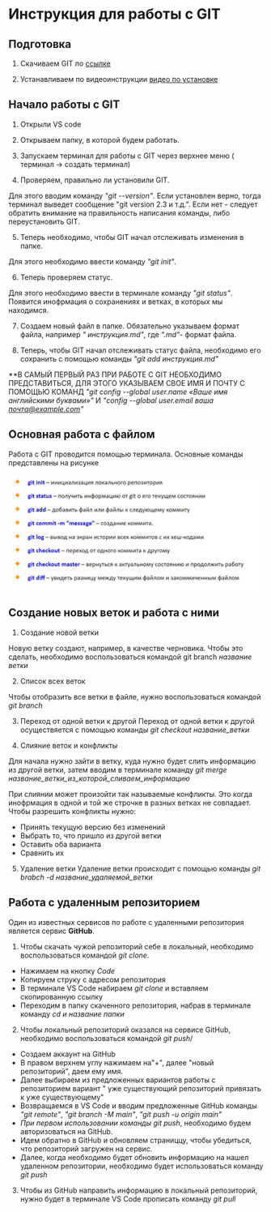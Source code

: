 # Инструкция для работы с GIT

## Подготовка 

1. Скачиваем GIT по [ссылке](https://git-scm.com/downloads/ "скачать GIT")

2. Устанавливаем по видеоинструкции [видео по установке](https://www.youtube.com/watch?v=GsG5roSGha0/ "видеоинструкция установка GIT")

## Начало работы с GIT

1. Открыли  VS code

2. Открываем папку, в которой будем работать.

3. Запускаем терминал для работы с GIT через верхнее меню ( терминал -> создать терминал)

4. Проверяем, правильно ли установили GIT. 

Для этого вводим команду *"git --version"*. Если установлен верно, тогда терминал выведет сообщение "git version 2.3 и т.д.". Если нет - следует обратить внимание на правильность написания команды, либо переустановить GIT.

5. Теперь необходимо, чтобы GIT начал отслеживать изменения в папке. 

Для этого необходимо ввести команду *"git init"*.

6. Теперь проверяем статус. 

Для этого необходимо ввести в терминале команду *"git status"*. Появится инофрмация о сохранениях и ветках, в которых мы находимся. 

7. Создаем новый файл в папке. Обязательно указываем формат файла, например *" инструкция.md"*, где *".md"*- формат файла.

8. Теперь, чтобы GIT начал отслеживать статус файла, необходимо его сохранить с помощью команды *"git add инструкция.md"*

**В САМЫЙ ПЕРВЫЙ РАЗ ПРИ РАБОТЕ С GIT НЕОБХОДИМО ПРЕДСТАВИТЬСЯ, ДЛЯ ЭТОГО УКАЗЫВАЕМ СВОЕ ИМЯ И ПОЧТУ С ПОМОЩЬЮ КОМАНД *"git config --global user.name «Ваше имя английскими буквами»"* И *"config --global user.email ваша почта@example.com"*


## Основная работа с файлом
Работа с GIT проводится помощью терминала. Основные команды представлены на рисунке

![Основные команды гит](/%D0%BE%D1%81%D0%BD%D0%BE%D0%B2%D0%BD%D1%8B%D0%B5%20%D0%BA%D0%BE%D0%BC%D0%B0%D0%BD%D0%B4%D1%8B.JPG)

## Создание новых веток и работа с ними

1. Создание новой ветки

Новую ветку создают, например, в качестве черновика. Чтобы это сделать, необходимо воспользоваться командой git branch *название ветки*

2. Список всех веток 

Чтобы отобразить все ветки в файле, нужно воспользоваться командой *git branch*

3. Переход от одной ветки к другой
Переход от одной ветки к другой осуществяется с помощью команды *git checkout название_ветки*

4. Слияние веток и конфликты

Для начала нужно зайти в ветку, куда нужно будет слить информацию из другой ветки, затем вводим в терминале команду *git merge название_ветки_из_которой_сливаем_информацию*

При слиянии может произойти так называемые конфликты. Это когда инофрмация в одной и той же строчке в разных ветках не совпадает. Чтобы разрешить конфликты нужно:

* Принять текущую версию без изменений
* Выбрать то, что пришло из другой ветки
* Оставить оба варианта
* Сравнить их

5. Удаление ветки
Удаление ветки происходит с помощью команды *git brabch -d название_удаляемой_ветки*

## Работа с удаленным репозиторием

Один из известных сервисов по работе с удаленными репозитория является сервис **GitHub**. 

1. Чтобы скачать чужой репозиторий себе в локальный, необходимо воспользоваться командой *git clone*. 

* Нажимаем на кнопку *Code*
* Копируем струку с адресом репозитория
* В терминале VS Code набираем *git clone* и вставляем скопированную ссылку
* Переходим в папку скаченного репозитория, набрав в терминале команду *cd и название папки*

2. Чтобы локальный репозиторий оказался на сервисе GitHub, необходимо воспользоваться командой *git push*/

* Создаем аккаунт на GitHub
* В правом верхнем углу нажимаем на"+", далее "новый репозиторий", даем ему имя.
* Далее выбираем из предложенных вариантов работы с репозиторием вариант " уже существующий репозиторий привязать к уже существующему"
* Возвращаемся в VS Code и вводим предложенные GitHub команды *"git remote"*, *"git branch -M main"*, *"git push -u origin main"*
*  *При первом использовании команды git push*, необходимо будем авторизоваться на GitHub.
* Идем обратно в GitHub и обновляем страниццу, чтобы убедиться, что репозиторий загружен на сервис.
* Далее, когда необходимо будет обновить информацию на нашел удаленном репозитории, необходимо будет использоваться команду *git push*

3. Чтобы из GitHub направить информацию в локальный репозиторий, нужно будет в терминале VS Code прописать команду *git pull*

